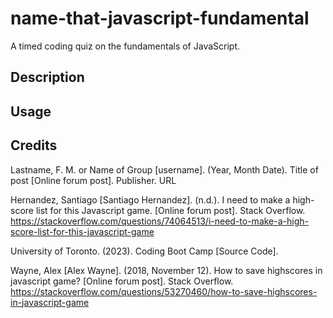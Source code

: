 # name-that-javascript-fundamental
A timed coding quiz on the fundamentals of JavaScript.

## Description


## Usage




## Credits

Lastname, F. M. or Name of Group [username]. (Year, Month Date). Title of post [Online forum post]. Publisher. URL

Hernandez, Santiago [Santiago Hernandez]. (n.d.). I need to make a high-score list for this Javascript game. [Online forum post]. Stack Overflow. https://stackoverflow.com/questions/74064513/i-need-to-make-a-high-score-list-for-this-javascript-game 

University of Toronto. (2023). Coding Boot Camp [Source Code].

Wayne, Alex [Alex Wayne]. (2018, November 12). How to save highscores in javascript game? [Online forum post]. Stack Overflow. https://stackoverflow.com/questions/53270460/how-to-save-highscores-in-javascript-game